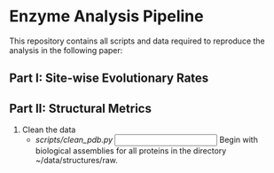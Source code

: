 # Enzyme Analysis Pipeline
This repository contains all scripts and data required to reproduce the analysis in the following paper:

## Part I: Site-wise Evolutionary Rates

## Part II: Structural Metrics
1. Clean the data
    - *scripts/clean_pdb.py <input file> <output directory>*
        Begin with biological assemblies for all proteins in the directory ~/data/structures/raw.

